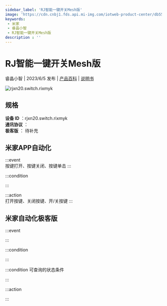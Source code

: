 ```yaml
---
sidebar_label: 'RJ智能一键开关Mesh版'
image: 'https://cdn.cnbj1.fds.api.mi-img.com/iotweb-product-center/db5598546df10ee90e28363b5ab30a80_1680519554984.png?GalaxyAccessKeyId=AKVGLQWBOVIRQ3XLEW&Expires=9223372036854775807&Signature=uibLVjkkRjfeyZHQ9JC0b36xVmU='
keywords: 
 - 米家
 - 睿晶小智
 - RJ智能一键开关Mesh版
description : ''
---
```

# RJ智能一键开关Mesh版

睿晶小智 | 2023/6/5 发布 | [产品百科](https://home.mi.com/webapp/content/baike/product/index.html?model=rjxn20.switch.rixmyk/) | [说明书](https://home.mi.com/views/introduction.html?model=rjxn20.switch.rixmyk&region=cn)

![rjxn20.switch.rixmyk](https://cdn.cnbj1.fds.api.mi-img.com/iotweb-product-center/db5598546df10ee90e28363b5ab30a80_1680519554984.png?GalaxyAccessKeyId=AKVGLQWBOVIRQ3XLEW&Expires=9223372036854775807&Signature=uibLVjkkRjfeyZHQ9JC0b36xVmU=)

## 规格  
> 
**设备 ID** ：rjxn20.switch.rixmyk  
**通讯协议** ：  
**极客版**  ： 待补充 


## 米家APP自动化  

:::event  
按键打开、按键关闭、按键单击
:::

:::condition  

:::

:::action   
打开按键、关闭按键、开/关按键
:::

## 米家自动化极客版  

:::event  

:::

:::condition  

:::

:::condition 可查询的状态条件  

:::

:::action  

:::

        
